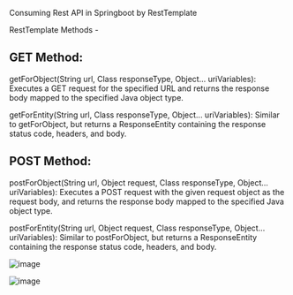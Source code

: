 Consuming Rest API in Springboot by RestTemplate

RestTemplate Methods - 

GET Method:
---

getForObject(String url, Class<T> responseType, Object... uriVariables): Executes a GET request for the specified URL and returns the response body mapped to the specified Java object type.

getForEntity(String url, Class<T> responseType, Object... uriVariables): Similar to getForObject, but returns a ResponseEntity containing the response status code, headers, and body.

POST Method:
---

postForObject(String url, Object request, Class<T> responseType, Object... uriVariables): Executes a POST request with the given request object as the request body, and returns the response body mapped to the specified Java object type.

postForEntity(String url, Object request, Class<T> responseType, Object... uriVariables): Similar to postForObject, but returns a ResponseEntity containing the response status code, headers, and body.


![image](https://github.com/PPC2001/RestAPI-Consumption-Springboot/assets/107803628/2312c721-8a66-43d0-b0c6-48a1e743081d)


![image](https://github.com/PPC2001/RestAPI-Consumption-Springboot/assets/107803628/c5731bb3-4ee9-4ac0-a1b0-25b2298e845f)
